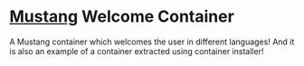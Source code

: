 # [Mustang](https://github.com/mustang-framework) Welcome Container

A Mustang container which welcomes the user in different languages! And it is also an example of a container extracted using container installer!